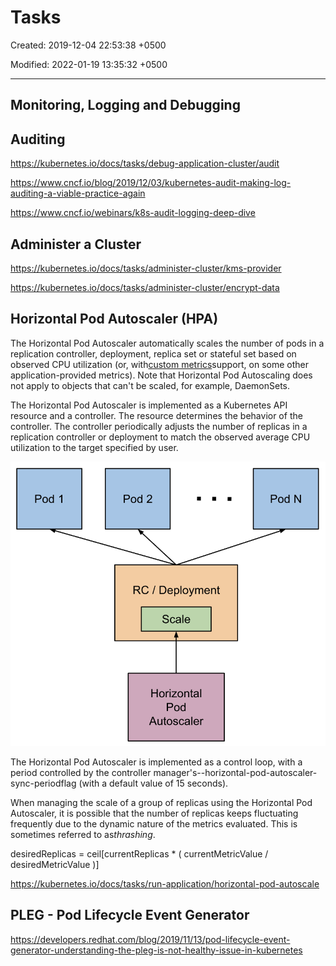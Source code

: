 # Tasks

Created: 2019-12-04 22:53:38 +0500

Modified: 2022-01-19 13:35:32 +0500

---

## Monitoring, Logging and Debugging

## Auditing

<https://kubernetes.io/docs/tasks/debug-application-cluster/audit>

<https://www.cncf.io/blog/2019/12/03/kubernetes-audit-making-log-auditing-a-viable-practice-again>

<https://www.cncf.io/webinars/k8s-audit-logging-deep-dive>

## Administer a Cluster

<https://kubernetes.io/docs/tasks/administer-cluster/kms-provider>

<https://kubernetes.io/docs/tasks/administer-cluster/encrypt-data>

## Horizontal Pod Autoscaler (HPA)

The Horizontal Pod Autoscaler automatically scales the number of pods in a replication controller, deployment, replica set or stateful set based on observed CPU utilization (or, with[custom metrics](https://git.k8s.io/community/contributors/design-proposals/instrumentation/custom-metrics-api.md)support, on some other application-provided metrics). Note that Horizontal Pod Autoscaling does not apply to objects that can't be scaled, for example, DaemonSets.

The Horizontal Pod Autoscaler is implemented as a Kubernetes API resource and a controller. The resource determines the behavior of the controller. The controller periodically adjusts the number of replicas in a replication controller or deployment to match the observed average CPU utilization to the target specified by user.

![pod 1 pod 2 RC / Deployment Scale Horizontal pod Autoscaler Pod N ](../../media/DevOps-Kubernetes-Tasks-image1.png)

The Horizontal Pod Autoscaler is implemented as a control loop, with a period controlled by the controller manager's--horizontal-pod-autoscaler-sync-periodflag (with a default value of 15 seconds).

When managing the scale of a group of replicas using the Horizontal Pod Autoscaler, it is possible that the number of replicas keeps fluctuating frequently due to the dynamic nature of the metrics evaluated. This is sometimes referred to as*thrashing*.

desiredReplicas = ceil[currentReplicas * ( currentMetricValue / desiredMetricValue )]

<https://kubernetes.io/docs/tasks/run-application/horizontal-pod-autoscale>

## PLEG - Pod Lifecycle Event Generator

<https://developers.redhat.com/blog/2019/11/13/pod-lifecycle-event-generator-understanding-the-pleg-is-not-healthy-issue-in-kubernetes>
